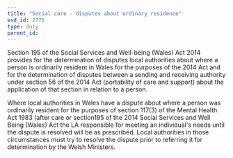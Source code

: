 ```yaml
---
title: "Social care - disputes about ordinary residence"
esd_id: 2775
type: duty
parent_id:  
---
```


Section 195 of the Social Services and Well-being (Wales) Act 2014 provides for the determination of disputes local authorities about where a person is ordinarily resident in Wales for the purposes of the 2014 Act and for the determination of disputes between a sending and receiving authority under section 56 of the 2014 Act (portability of care and support) about the application of that section in relation to a person.

Where local authorities in Wales have a dispute about where a person was ordinarily resident for the purposes of section 117(3) of the Mental Health Act 1983 (after care or section195 of the 2014 Social Services and Well Being (Wales) Act the LA responsible for meeting an individual's needs until the dispute is resolved will be as prescribed.  Local authorities in those circumstances must try to resolve the dispute prior to referring it for determination by the Welsh Ministers.

